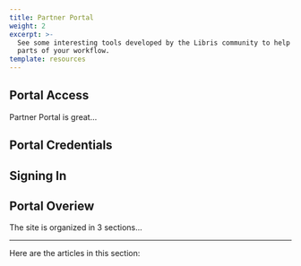 ```yaml
---
title: Partner Portal
weight: 2
excerpt: >-
  See some interesting tools developed by the Libris community to help automate
  parts of your workflow.
template: resources
---
```


## Portal Access
Partner Portal is great...

## Portal Credentials

## Signing In

## Portal Overiew
The site is organized in 3 sections...



***

Here are the articles in this section:
